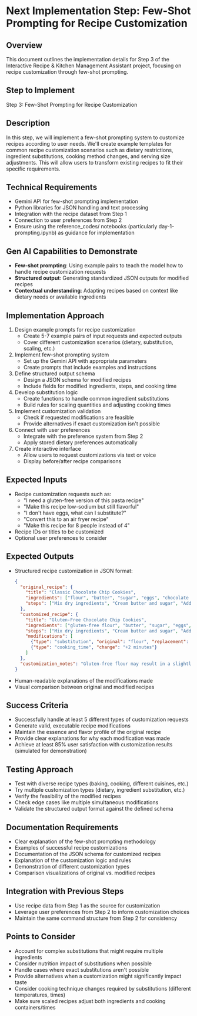 # Next Implementation Step: Few-Shot Prompting for Recipe Customization

## Overview
This document outlines the implementation details for Step 3 of the Interactive Recipe & Kitchen Management Assistant project, focusing on recipe customization through few-shot prompting.

## Step to Implement
Step 3: Few-Shot Prompting for Recipe Customization

## Description
In this step, we will implement a few-shot prompting system to customize recipes according to user needs. We'll create example templates for common recipe customization scenarios such as dietary restrictions, ingredient substitutions, cooking method changes, and serving size adjustments. This will allow users to transform existing recipes to fit their specific requirements.

## Technical Requirements
- Gemini API for few-shot prompting implementation
- Python libraries for JSON handling and text processing
- Integration with the recipe dataset from Step 1
- Connection to user preferences from Step 2
- Ensure using the reference_codes/ notebooks (particularly day-1-prompting.ipynb) as guidance for implementation

## Gen AI Capabilities to Demonstrate
- **Few-shot prompting**: Using example pairs to teach the model how to handle recipe customization requests
- **Structured output**: Generating standardized JSON outputs for modified recipes
- **Contextual understanding**: Adapting recipes based on context like dietary needs or available ingredients

## Implementation Approach
1. Design example prompts for recipe customization
   - Create 5-7 example pairs of input requests and expected outputs
   - Cover different customization scenarios (dietary, substitution, scaling, etc.)
2. Implement few-shot prompting system
   - Set up the Gemini API with appropriate parameters
   - Create prompts that include examples and instructions
3. Define structured output schema
   - Design a JSON schema for modified recipes
   - Include fields for modified ingredients, steps, and cooking time
4. Develop substitution logic
   - Create functions to handle common ingredient substitutions
   - Build rules for scaling quantities and adjusting cooking times
5. Implement customization validation
   - Check if requested modifications are feasible
   - Provide alternatives if exact customization isn't possible
6. Connect with user preferences
   - Integrate with the preference system from Step 2
   - Apply stored dietary preferences automatically
7. Create interactive interface
   - Allow users to request customizations via text or voice
   - Display before/after recipe comparisons

## Expected Inputs
- Recipe customization requests such as:
  - "I need a gluten-free version of this pasta recipe"
  - "Make this recipe low-sodium but still flavorful"
  - "I don't have eggs, what can I substitute?"
  - "Convert this to an air fryer recipe"
  - "Make this recipe for 8 people instead of 4"
- Recipe IDs or titles to be customized
- Optional user preferences to consider

## Expected Outputs
- Structured recipe customization in JSON format:
  ```json
  {
    "original_recipe": {
      "title": "Classic Chocolate Chip Cookies",
      "ingredients": ["flour", "butter", "sugar", "eggs", "chocolate chips"],
      "steps": ["Mix dry ingredients", "Cream butter and sugar", "Add eggs", "Fold in chocolate chips", "Bake"]
    },
    "customized_recipe": {
      "title": "Gluten-Free Chocolate Chip Cookies",
      "ingredients": ["gluten-free flour", "butter", "sugar", "eggs", "chocolate chips"],
      "steps": ["Mix dry ingredients", "Cream butter and sugar", "Add eggs", "Fold in chocolate chips", "Bake for 2 extra minutes"],
      "modifications": [
        {"type": "substitution", "original": "flour", "replacement": "gluten-free flour"},
        {"type": "cooking_time", "change": "+2 minutes"}
      ]
    },
    "customization_notes": "Gluten-free flour may result in a slightly different texture. Consider adding 1/4 tsp xanthan gum if available."
  }
  ```
- Human-readable explanations of the modifications made
- Visual comparison between original and modified recipes

## Success Criteria
- Successfully handle at least 5 different types of customization requests
- Generate valid, executable recipe modifications
- Maintain the essence and flavor profile of the original recipe
- Provide clear explanations for why each modification was made
- Achieve at least 85% user satisfaction with customization results (simulated for demonstration)

## Testing Approach
- Test with diverse recipe types (baking, cooking, different cuisines, etc.)
- Try multiple customization types (dietary, ingredient substitution, etc.)
- Verify the feasibility of the modified recipes
- Check edge cases like multiple simultaneous modifications
- Validate the structured output format against the defined schema

## Documentation Requirements
- Clear explanation of the few-shot prompting methodology
- Examples of successful recipe customizations
- Documentation of the JSON schema for customized recipes
- Explanation of the customization logic and rules
- Demonstration of different customization types
- Comparison visualizations of original vs. modified recipes

## Integration with Previous Steps
- Use recipe data from Step 1 as the source for customization
- Leverage user preferences from Step 2 to inform customization choices
- Maintain the same command structure from Step 2 for consistency

## Points to Consider
- Account for complex substitutions that might require multiple ingredients
- Consider nutrition impact of substitutions when possible
- Handle cases where exact substitutions aren't possible
- Provide alternatives when a customization might significantly impact taste
- Consider cooking technique changes required by substitutions (different temperatures, times)
- Make sure scaled recipes adjust both ingredients and cooking containers/times